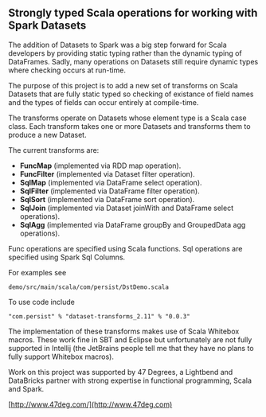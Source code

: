 ## Strongly typed Scala operations for working with Spark Datasets

The addition of Datasets to Spark was a big step forward for Scala developers
by providing static typing rather than the dynamic typing of DataFrames.
Sadly, many operations on Datasets still require dynamic types where checking 
occurs at run-time.

The purpose of this project is to add a new set of transforms on Scala Datasets
that are fully static typed so checking of existance of field names and the types
of fields can occur entirely at compile-time.

The transforms operate on Datasets whose element type is a Scala case class. Each transform
takes one or more Datasets and transforms them to produce a new Dataset.

The current transforms are:

* **FuncMap** (implemented via RDD map operation).
* **FuncFilter** (implemented via Dataset filter operation).
* **SqlMap** (implemented via DataFrame select operation).
* **SqlFilter** (implemented via DataFrame filter operation).
* **SqlSort** (implemented via DataFrame sort operation).
* **SqlJoin** (implemented via Dataset joinWith and DataFrame select operations).
* **SqlAgg** (implemented via DataFrame groupBy and GroupedData agg operations).

Func operations are specified using Scala functions. Sql operations are specified using Spark Sql Columns.

For examples see

    demo/src/main/scala/com/persist/DstDemo.scala
    
To use code include

    "com.persist" % "dataset-transforms_2.11" % "0.0.3"

The implementation of these transforms makes use of Scala Whitebox macros.
These work fine in SBT and Eclipse but unfortunately are not fully supported in 
Intellij (the JetBrains people tell me that they have no plans to fully support 
Whitebox macros).

Work on this project was supported by 47 Degrees, a Lightbend and DataBricks partner
with strong expertise in functional programming, Scala and Spark.

[http://www.47deg.com/](http://www.47deg.com)
